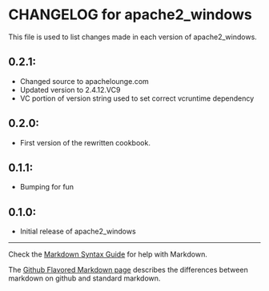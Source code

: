 # CHANGELOG for apache2_windows

This file is used to list changes made in each version of apache2_windows.

## 0.2.1:

* Changed source to apachelounge.com
* Updated version to 2.4.12.VC9
* VC portion of version string used to set
  correct vcruntime dependency

## 0.2.0:

* First version of the rewritten cookbook.

## 0.1.1:

* Bumping for fun

## 0.1.0:

* Initial release of apache2_windows

- - -
Check the [Markdown Syntax Guide](http://daringfireball.net/projects/markdown/syntax) for help with Markdown.

The [Github Flavored Markdown page](http://github.github.com/github-flavored-markdown/) describes the differences between markdown on github and standard markdown.

